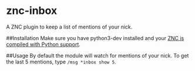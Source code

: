 znc-inbox
=========

A ZNC plugin to keep a list of mentions of your nick.

##Installation
Make sure you have python3-dev installed and your [ZNC is compiled with Python support](http://wiki.znc.in/Modpython#Compiling). 

##Usage
By default the module will watch for mentions of your nick. To get the last 5 mentions, type `/msg *inbox show 5`.

